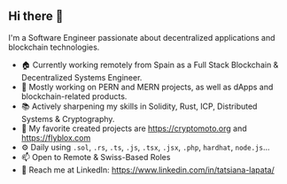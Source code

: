 ## Hi there 👋

I'm a Software Engineer passionate about decentralized applications and blockchain technologies.

* 🏠 Currently working remotely from Spain as a Full Stack Blockchain & Decentralized Systems Engineer.
* 🏢 Mostly working on PERN and MERN projects, as well as dApps and blockchain-related products.
* 📚 Actively sharpening my skills in Solidity, Rust, ICP, Distributed Systems & Cryptography.
* 🌱 My favorite created projects are https://cryptomoto.org and https://flyblox.com
* ⚙️ Daily using `.sol`, `.rs`, `.ts`, `.js`, `.tsx`, `.jsx`, `.php`, `hardhat`, `node.js`...
* 📫 Open to Remote & Swiss-Based Roles
* 📧 Reach me at LinkedIn: https://www.linkedin.com/in/tatsiana-lapata/
